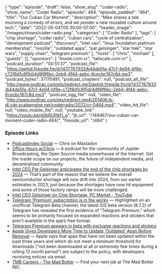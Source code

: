 {
  "type": "episode",
  "draft": false,
  "show_slug": "coder-radio",
  "show_name": "Coder Radio",
  "episode": 464,
  "episode_padded": "464",
  "title": "Our Cuban Car Moment",
  "description": "Mike shares a tale involving a comedy of errors, and we ponder a new reusable culture around tech.",
  "date": "2022-05-04T05:30:00-07:00",
  "header_image": "/images/shows/coder-radio.png",
  "categories": [
    "Coder Radio"
  ],
  "tags": [
    "chip shortage",
    "coder radio",
    "cuban cars",
    "cycle of centralization",
    "development podcast",
    "discovery",
    "intel ceo",
    "linux foundation platinum membership",
    "mozilla",
    "outdated apps",
    "pat gelsinger",
    "star trek",
    "star wars",
    "supply chain",
    "telegram premium"
  ],
  "hosts": [
    "chris",
    "michael"
  ],
  "guests": [],
  "sponsors": [
    "linode.com-cr",
    "tailscale.com-cr"
  ],
  "podcast_duration": "00:51:37",
  "podcast_file": "https://aphid.fireside.fm/d/1437767933/b44de5fa-47c1-4e94-bf9e-c72f8d1c8f5d/4d99f6bc-2eb4-4f44-aebc-6cecbc167c8d.mp3",
  "podcast_bytes": 37170491,
  "podcast_chapters": null,
  "podcast_alt_file": "http://www.podtrac.com/pts/redirect.mp3/aphid.fireside.fm/d/1437767933/b44de5fa-47c1-4e94-bf9e-c72f8d1c8f5d/4d99f6bc-2eb4-4f44-aebc-6cecbc167c8d.mp3",
  "podcast_ogg_file": null,
  "video_file": "http://www.podtrac.com/pts/redirect.mp4/201406.jb-dl.cdn.scaleengine.net/coderradio/2022/cr-0464.mp4",
  "video_hd_file": null,
  "video_mobile_file": null,
  "youtube_link": "https://youtu.be/g0bRUPAFI_g",
  "jb_url": "/148467/our-cuban-car-moment-coder-radio-464/",
  "fireside_url": "/464"
}


### Episode Links

  * [PodcastIndex Social](https://podcastindex.social/web/@ChrisLAS "PodcastIndex Social") — Chris on Mastadon
  * [Office Hours w/Chris](https://www.officehours.hair/ "Office Hours w/Chris") — A podcast for the community of Jupiter Broadcasting, the Open Source media powerhouse of the Internet. Get the inside scope on our projects, the future of independent media, and decentralized community.
  * [Intel CEO Pat Gelsinger anticipates the end of the chip shortages by 2024](https://wccftech.com/intel-ceo-pat-gelsinger-anticipates-the-end-of-the-chip-shortages-by-2024/ "Intel CEO Pat Gelsinger anticipates the end of the chip shortages by 2024") — That’s part of the reason that we believe the overall semiconductor shortage will now drift into 2024, from our earlier estimates in 2023, just because the shortages have now hit equipment and some of those factory ramps will be more challenged.
  * [Intel CEO Gelsinger on Chip Shortage, PC Market - YouTube](https://www.youtube.com/watch?v=huSzHOh0M-Q "Intel CEO Gelsinger on Chip Shortage, PC Market - YouTube")
  * [Telegram 'Premium' subscription is in the works](https://9to5google.com/2022/05/02/telegram-premium-subscription-first-look/ "Telegram 'Premium' subscription is in the works") — Highlighted on an unofficial Telegram Beta channel, the latest iOS beta version (8.7.2) of Telegram has revealed the first evidence of “Telegram Premium,” which seems to be primarily focused on expanded reactions and stickers that aren’t available in the app’s free format.
  * [Telegram Premium appears in beta with exclusive reactions and stickers](https://www.androidpolice.com/telegram-premium-appears-in-beta-with-exclusive-reactions-and-stickers/ "Telegram Premium appears in beta with exclusive reactions and stickers")
  * [Apple Gives Developers More Time to Update 'Outdated' Apps Before Removal](https://www.macrumors.com/2022/04/29/apple-outdated-apps-extension/ "Apple Gives Developers More Time to Update 'Outdated' Apps Before Removal") — Apple says that apps that have not been updated within the past three years and which do not meet a minimum threshold for downloads ("not been downloaded at all or extremely few times during a rolling 12 month period") are subject to the policy, with developers receiving notices via email.
  * [TMB Careers - The Mad Botter](https://www.tmb.inc/careers/ "TMB Careers - The Mad Botter") — Find your next job at The Mad Botter INC.


